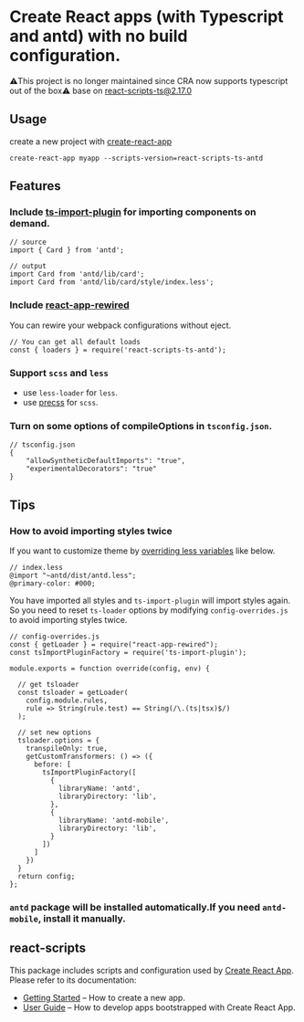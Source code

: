 # Create React apps (with Typescript and antd) with no build configuration.
⚠️This project is no longer maintained since CRA now supports typescript out of the box⚠️
base on [react-scripts-ts@2.17.0](https://github.com/wmonk/create-react-app-typescript)

## Usage
create a new project with [create-react-app](https://github.com/facebook/create-react-app)
```
create-react-app myapp --scripts-version=react-scripts-ts-antd
```

## Features
### Include [ts-import-plugin](https://github.com/Brooooooklyn/ts-import-plugin) for importing components on demand. 
```
// source
import { Card } from 'antd';

// output
import Card from 'antd/lib/card';
import Card from 'antd/lib/card/style/index.less';
```

### Include [react-app-rewired](https://github.com/timarney/react-app-rewired)
You can rewire your webpack configurations without eject.
```
// You can get all default loads
const { loaders } = require('react-scripts-ts-antd');
```

### Support `scss` and `less`
- use `less-loader` for `less`.
- use [precss](https://github.com/jonathantneal/precss) for `scss`.



### Turn on some options of compileOptions in `tsconfig.json`.
```
// tsconfig.json
{
    "allowSyntheticDefaultImports": "true",
    "experimentalDecorators": "true"
}
```

## Tips

### How to avoid importing styles twice
If you want to customize theme by [overriding less variables](https://ant.design/docs/react/customize-theme) like below.

```
// index.less
@import "~antd/dist/antd.less";
@primary-color: #000;

```

You have imported all styles and `ts-import-plugin` will import styles again. So you need to reset `ts-loader` options by modifying `config-overrides.js` to avoid importing styles twice.
```
// config-overrides.js
const { getLoader } = require("react-app-rewired");
const tsImportPluginFactory = require('ts-import-plugin');

module.exports = function override(config, env) {

  // get tsloader
  const tsloader = getLoader(
    config.module.rules,
    rule => String(rule.test) == String(/\.(ts|tsx)$/)
  );

  // set new options
  tsloader.options = {
    transpileOnly: true,
    getCustomTransformers: () => ({
      before: [
        tsImportPluginFactory([
          {
            libraryName: 'antd',
            libraryDirectory: 'lib',
          },
          {
            libraryName: 'antd-mobile',
            libraryDirectory: 'lib',
          }
        ])
      ]
    })
  }
  return config;
};

```

### `antd` package will be installed automatically.If you need `antd-mobile`, install it manually.

## react-scripts
This package includes scripts and configuration used by [Create React App](https://github.com/facebookincubator/create-react-app).<br>
Please refer to its documentation:

* [Getting Started](https://github.com/facebookincubator/create-react-app/blob/master/README.md#getting-started) – How to create a new app.
* [User Guide](https://github.com/facebookincubator/create-react-app/blob/master/packages/react-scripts/template/README.md) – How to develop apps bootstrapped with Create React App.

